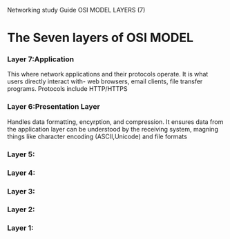 
Networking study Guide OSI MODEL LAYERS (7)

<h1>The Seven layers of OSI MODEL</h1>

<h3>Layer 7:Application</h3>
  <p1>This where network applications and their protocols operate. It is what users directly interact with- web browsers, email clients, file transfer programs. Protocols include HTTP/HTTPS</p1>
<h3>Layer 6:Presentation Layer</h3>
<p1>Handles data formatting, encyrption, and compression. It ensures data from the application layer can be understood by the receiving system, magning things like character encoding (ASCII,Unicode) and file formats</p1>
<h3>Layer 5:</h3>
<p1></p1>
<h3>Layer 4:</h3>
<p1></p1>
<h3>Layer 3:</h3>
<p1></p1>
<h3>Layer 2:</h3>
<p1></p1>
<h3>Layer 1:</h3>
<p1></p1>
